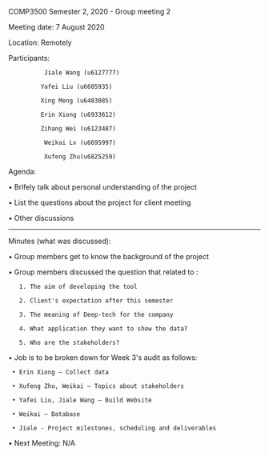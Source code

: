COMP3500 Semester 2, 2020 - Group meeting 2

Meeting date: 7 August 2020

Location: Remotely

Participants:

              Jiale Wang (u6127777)

	         Yafei Liu (u6605935)

	         Xing Meng (u6483085)

	         Erin Xiong (u6933612)

	         Zihang Wei (u6123487)

              Weikai Lv (u6695997)

              Xufeng Zhu(u6825259)

Agenda: 

•	Brifely talk about personal understanding of the project 

•	List the questions about the project for client meeting  

•	Other discussions 

__________________________________________________________________________________ 

Minutes (what was discussed): 

•	Group members get to know the background of the project

•	Group members discussed the question that related to :

       1. The aim of developing the tool
       
       2. Client's expectation after this semester

       3. The meaning of Deep-tech for the company

       4. What application they want to show the data?

       5. Who are the stakeholders?

•	Job is to be broken down for Week 3's audit as follows:

     • Erin Xiong – Collect data

     • Xufeng Zhu, Weikai – Topics about stakeholders

     • Yafei Liu, Jiale Wang – Build Website

     • Weikai – Database

     • Jiale - Project milestones, scheduling and deliverables


•	Next Meeting: N/A